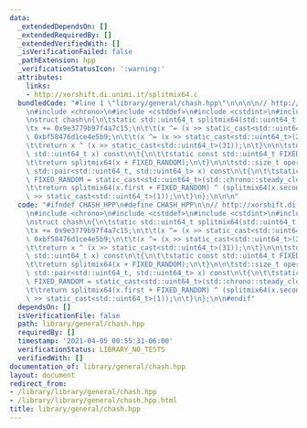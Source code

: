 ```yaml
---
data:
  _extendedDependsOn: []
  _extendedRequiredBy: []
  _extendedVerifiedWith: []
  _isVerificationFailed: false
  _pathExtension: hpp
  _verificationStatusIcon: ':warning:'
  attributes:
    links:
    - http://xorshift.di.unimi.it/splitmix64.c
  bundledCode: "#line 1 \"library/general/chash.hpp\"\n\n\n\n// http://xorshift.di.unimi.it/splitmix64.c\n\
    \n#include <chrono>\n#include <cstddef>\n#include <cstdint>\n#include <utility>\n\
    \nstruct chash\n{\n\tstatic std::uint64_t splitmix64(std::uint64_t x)\n\t{\n\t\
    \tx += 0x9e3779b97f4a7c15;\n\t\t(x ^= (x >> static_cast<std::uint64_t>(30))) *=\
    \ 0xbf58476d1ce4e5b9;\n\t\t(x ^= (x >> static_cast<std::uint64_t>(27))) *= 0x94d049bb133111eb;\n\
    \t\treturn x ^ (x >> static_cast<std::uint64_t>(31));\n\t}\n\n\tstd::size_t operator()(const\
    \ std::uint64_t x) const\n\t{\n\t\tstatic const std::uint64_t FIXED_RANDOM = static_cast<std::uint64_t>(std::chrono::steady_clock::now().time_since_epoch().count());\n\
    \t\treturn splitmix64(x + FIXED_RANDOM);\n\t}\n\n\tstd::size_t operator()(const\
    \ std::pair<std::uint64_t, std::uint64_t> x) const\n\t{\n\t\tstatic const std::uint64_t\
    \ FIXED_RANDOM = static_cast<std::uint64_t>(std::chrono::steady_clock::now().time_since_epoch().count());\n\
    \t\treturn splitmix64(x.first + FIXED_RANDOM) ^ (splitmix64(x.second + FIXED_RANDOM)\
    \ >> static_cast<std::uint64_t>(1));\n\t}\n};\n\n\n"
  code: "#ifndef CHASH_HPP\n#define CHASH_HPP\n\n// http://xorshift.di.unimi.it/splitmix64.c\n\
    \n#include <chrono>\n#include <cstddef>\n#include <cstdint>\n#include <utility>\n\
    \nstruct chash\n{\n\tstatic std::uint64_t splitmix64(std::uint64_t x)\n\t{\n\t\
    \tx += 0x9e3779b97f4a7c15;\n\t\t(x ^= (x >> static_cast<std::uint64_t>(30))) *=\
    \ 0xbf58476d1ce4e5b9;\n\t\t(x ^= (x >> static_cast<std::uint64_t>(27))) *= 0x94d049bb133111eb;\n\
    \t\treturn x ^ (x >> static_cast<std::uint64_t>(31));\n\t}\n\n\tstd::size_t operator()(const\
    \ std::uint64_t x) const\n\t{\n\t\tstatic const std::uint64_t FIXED_RANDOM = static_cast<std::uint64_t>(std::chrono::steady_clock::now().time_since_epoch().count());\n\
    \t\treturn splitmix64(x + FIXED_RANDOM);\n\t}\n\n\tstd::size_t operator()(const\
    \ std::pair<std::uint64_t, std::uint64_t> x) const\n\t{\n\t\tstatic const std::uint64_t\
    \ FIXED_RANDOM = static_cast<std::uint64_t>(std::chrono::steady_clock::now().time_since_epoch().count());\n\
    \t\treturn splitmix64(x.first + FIXED_RANDOM) ^ (splitmix64(x.second + FIXED_RANDOM)\
    \ >> static_cast<std::uint64_t>(1));\n\t}\n};\n\n#endif"
  dependsOn: []
  isVerificationFile: false
  path: library/general/chash.hpp
  requiredBy: []
  timestamp: '2021-04-05 00:55:31-06:00'
  verificationStatus: LIBRARY_NO_TESTS
  verifiedWith: []
documentation_of: library/general/chash.hpp
layout: document
redirect_from:
- /library/library/general/chash.hpp
- /library/library/general/chash.hpp.html
title: library/general/chash.hpp
---
```

